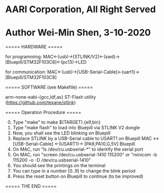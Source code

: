 # AARI Corporation, All Right Served
# Author Wei-Min Shen, 3-10-2020

===== HARDWARE =====

for programming:
MAC<-(usb)->[STLINK/V2]<-(swd)->[Bluepill/STM32F103C8]<-(pc13)->LED

for communication:
MAC<-(usb)->[USB-Serial-Cable]<-(uart1)->[Bluepill/STM32F103C8]

===== SOFTWARE (see Makefile) =====

arm-none-eabi-{gcc,ldf,as}
ST-Flash utility (https://github.com/texane/stlink)

===== Operation Procedure =====

0. Type "make" to make $(TARGET).{elf,bin}
1. Type "make flash" to load into Bluepill via STLINK V2 dongle
2. Now, you shall see the LED blinking on Bluepill
3. Replace STLINK by a USB-Serial cable to USART1 on Bluepill
   MAC <-> [USB-Serial-Cable] <-(USART1)-> [PA9,PA10,G,5V] Bluepill
5. On MAC, run "ls /dev/cu.usbserial-*" to identify the serial port
6. On MAC, run "screen /dev/cu.usbserial-1410 115200"
   or  "minicom -b 115200 -o -D /dev/cu.usbserial-1410"
7. You should see the printings on the terminal
8. You can type in a number [0..9] to change the blink period
9. Press the reset button on Bluepill to continue (to be improved)

===== THE END =====

